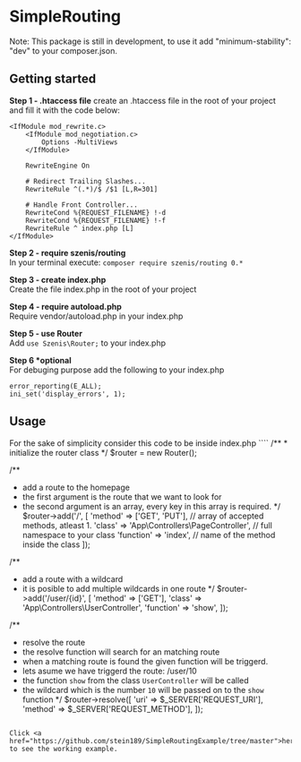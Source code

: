 # SimpleRouting

Note: This package is still in development, to use it add "minimum-stability": "dev" to your composer.json.

<h2>Getting started</h2>

<b>Step 1 - .htaccess file</b>
create an .htaccess file in the root of your project and fill it with the code below:
````
<IfModule mod_rewrite.c>
    <IfModule mod_negotiation.c>
        Options -MultiViews
    </IfModule>

    RewriteEngine On

    # Redirect Trailing Slashes...
    RewriteRule ^(.*)/$ /$1 [L,R=301]

    # Handle Front Controller...
    RewriteCond %{REQUEST_FILENAME} !-d
    RewriteCond %{REQUEST_FILENAME} !-f
    RewriteRule ^ index.php [L]
</IfModule>
````

<b>Step 2 - require szenis/routing</b><br/>
In your terminal execute: ``composer require szenis/routing 0.*``

<b>Step 3 - create index.php</b><br/>
Create the file index.php in the root of your project

<b>Step 4 - require autoload.php</b><br/>
Require vendor/autoload.php in your index.php

<b>Step 5 - use Router</b><br/>
Add ``use Szenis\Router;`` to your index.php

<b>Step 6 *optional</b><br/>
For debuging purpose add the following to your index.php
````
error_reporting(E_ALL);
ini_set('display_errors', 1);
````

<h2>Usage</h2>
For the sake of simplicity consider this code to be inside index.php
````
/**
 * initialize the router class
 */
$router = new Router();

/**
 * add a route to the homepage
 * the first argument is the route that we want to look for
 * the second argument is an array, every key in this array is required.
 */
$router->add('/', [
	'method' => ['GET', 'PUT'],                   // array of accepted methods, atleast 1.
	'class' => 'App\Controllers\PageController',  // full namespace to your class
	'function' => 'index',                        // name of the method inside the class
]);

/**
 * add a route with a wildcard
 * it is posible to add multiple wildcards in one route
 */
$router->add('/user/{id}', [
	'method' => ['GET'],
	'class' => 'App\Controllers\UserController',
	'function' => 'show',
]);

/**
 * resolve the route
 * the resolve function will search for an matching route
 * when a matching route is found the given function will be triggerd. 
 * lets asume we have triggerd the route: /user/10
 * the function `show` from the class `UserController` will be called
 * the wildcard which is the number `10` will be passed on to the `show` function
 */
$router->resolve([
	'uri' => $_SERVER['REQUEST_URI'],
	'method' => $_SERVER['REQUEST_METHOD'],
]);
````

Click <a href="https://github.com/stein189/SimpleRoutingExample/tree/master">here</a> to see the working example.
